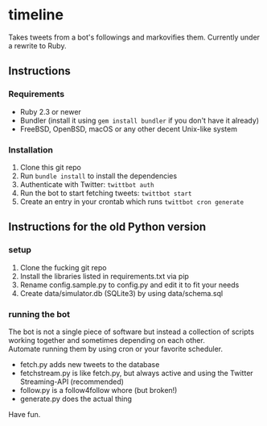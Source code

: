 # timeline
Takes tweets from a bot's followings and markovifies them.  Currently under a rewrite to Ruby.

## Instructions

### Requirements

* Ruby 2.3 or newer
* Bundler (install it using `gem install bundler` if you don't have it already)
* FreeBSD, OpenBSD, macOS or any other decent Unix-like system

### Installation

1. Clone this git repo
2. Run `bundle install` to install the dependencies
3. Authenticate with Twitter: `twittbot auth`
4. Run the bot to start fetching tweets: `twittbot start`
5. Create an entry in your crontab which runs `twittbot cron generate`

## Instructions for the old Python version

### setup
1. Clone the fucking git repo
2. Install the libraries listed in requirements.txt via pip
3. Rename config.sample.py to config.py and
edit it to fit your needs
4. Create data/simulator.db (SQLite3) by
using data/schema.sql

### running the bot
The bot is not a single piece
of software but instead a collection
of scripts working together and
sometimes depending on each other.  
Automate running them by using cron
or your favorite scheduler.

- fetch.py adds new tweets to the database
- fetchstream.py is like fetch.py, but always active and using
the Twitter Streaming-API (recommended)
- follow.py is a follow4follow whore (but broken!)
- generate.py does the actual thing

Have fun.
